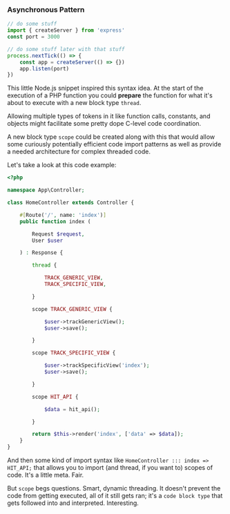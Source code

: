 ### Asynchronous Pattern

```javascript
// do some stuff
import { createServer } from 'express'
const port = 3000

// do some stuff later with that stuff
process.nextTick(() => {
    const app = createServer(() => {})
    app.listen(port)
})
```
This little Node.js snippet inspired this syntax idea. At the start of the execution of a PHP function you could **prepare** the function for what it's about to execute with a new block type `thread`.

Allowing multiple types of tokens in it like function calls, constants, and objects might facilitate some pretty dope C-level code coordination.

A new block type `scope` could be created along with this that would allow some curiously potentially efficient code import patterns as well as provide a needed architecture for complex threaded code.

Let's take a look at this code example:

```php
<?php

namespace App\Controller;

class HomeController extends Controller {

    #[Route('/', name: 'index')]
    public function index (

        Request $request,
        User $user

    ) : Response {

        thread {

            TRACK_GENERIC_VIEW,
            TRACK_SPECIFIC_VIEW,

        }

        scope TRACK_GENERIC_VIEW {

            $user->trackGenericView();
            $user->save();

        }

        scope TRACK_SPECIFIC_VIEW {

            $user->trackSpecificView('index');
            $user->save();

        }

        scope HIT_API {

            $data = hit_api();

        }

        return $this->render('index', ['data' => $data]);
    }
}
```

And then some kind of import syntax like `HomeController ::: index => HIT_API;` that allows you to import (and thread, if you want to) scopes of code. It's a little meta. Fair.

But `scope` begs questions. Smart, dynamic threading. It doesn't prevent the code from getting executed, all of it still gets ran; it's a `code block type` that gets followed into and interpreted. Interesting.

